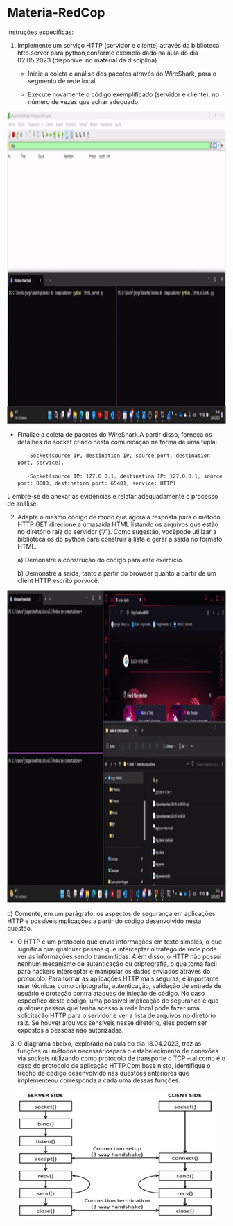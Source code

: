 # Materia-RedCop
instruções específicas:
1) Implemente um serviço HTTP (servidor e cliente) através da biblioteca http.server para python,conforme exemplo dado na aula do dia 02.05.2023 (disponível no material da disciplina).

    - Inicie a coleta e análise dos pacotes através do WireShark, para o segmento de rede local.

    - Execute novamente o código exemplificado (servidor e cliente), no número de vezes que achar adequado.
<p align="center">
    <img width="1280" height="720" src = "ezgif.com-video-to-gif.gif">
    </p>
    
   - Finalize a coleta de pacotes do WireShark.A partir disso, forneça os detalhes do socket criado nesta comunicação na forma de uma tupla:
            
            -Socket(source IP, destination IP, source port, destination port, service).
            
            -Socket(source IP: 127.0.0.1, destination IP: 127.0.0.1, source port: 8000, destination port: 65401, service: HTTP)
   L  embre-se de anexar as evidências e relatar adequadamente o processo de análise.

2) Adapte o mesmo código de modo que agora a resposta para o método HTTP GET direcione a umasaída HTML listando os arquivos que estão no diretório raíz do servidor (“/”). Como sugestão, vocêpode utilizar a biblioteca os do python para construir a lista e gerar a saída no formato HTML.

    a) Demonstre a construção do código para este exercício.

    b) Demonstre a saída, tanto a partir do browser quanto a partir de um client HTTP escrito porvocê.
<p align="center">
    <img width="1280" height="720" src = "ezgif.com-video-to2-gif.gif">
    </p>
    c) Comente, em um parágrafo, os aspectos de segurança em aplicações HTTP e possíveisimplicações a partir do código desenvolvido nesta questão.
    
   - O HTTP é um protocolo que envia informações em texto simples, o que significa que qualquer pessoa que interceptar o tráfego de rede pode ver as     informações sendo transmitidas. Além disso, o HTTP não possui nenhum mecanismo de autenticação ou criptografia, o que torna fácil para hackers     interceptar e manipular os dados enviados através do protocolo. Para tornar as aplicações HTTP mais seguras, é importante usar técnicas como       criptografia, autenticação, validação de entrada de usuário e proteção contra ataques de injeção de código. No caso específico deste código, uma   possível implicação de segurança é que qualquer pessoa que tenha acesso à rede local pode fazer uma solicitação HTTP para o servidor e ver a lista de arquivos no diretório raiz. Se houver arquivos sensíveis nesse diretório, eles podem ser expostos a pessoas não autorizadas.
3) O diagrama abaixo, explorado na aula do dia 18.04.2023, traz as funções ou métodos necessáriospara o estabelecimento de conexões via sockets utilizando como protocolo de transporte o TCP –tal como é o caso do protocolo de aplicação HTTP.Com base nisto, identifique o trecho de código desenvolvido nas questões anteriores que implementeou corresponda a cada uma dessas funções.
<p align="center">
    <img width="460" height="300" src = "Captura de pantalla 2023-05-14 182333 copy.png">
    </p>
